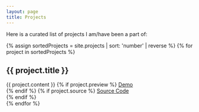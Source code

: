 ```yaml
---
layout: page
title: Projects
---
```


Here is a curated list of projects I am/have been a part of:

<div class="posts">
  {% assign sortedProjects = site.projects | sort: 'number' | reverse %}
  {% for project in sortedProjects %}
  <div class="post">
    <h2 class="post-title">
        {{ project.title }}
    </h2>
    {{ project.content }}
    {% if project.preview %}
      <a href="{{ project.preview }}" target="_blank"><!--_-->Demo</a> <br />
    {% endif %}
    {% if project.source %}
      <a href="{{ project.source }}" target="_blank"><!--_-->Source Code</a> <br />
    {% endif %}
    <br />
  {% endfor %}
</div>
